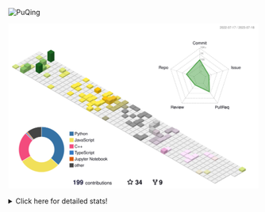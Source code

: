 ![PuQing](https://user-images.githubusercontent.com/27223114/171565019-9a56fae6-b08b-421f-99db-7e830da42371.png)

![](./profile-3d-contrib/profile-season-animate.svg)

<details>
<summary>Click here for detailed stats!</summary>

<!--START_SECTION:waka-->
![Lines of code](https://img.shields.io/badge/From%20Hello%20World%20I%27ve%20Written-705.0%20thousand%20lines%20of%20code-blue)

**🐱 My GitHub Data** 

> 📦 249.5 kB Used in GitHub's Storage 
 > 
> 🏆 83 Contributions in the Year 2023
 > 
> 🚫 Not Opted to Hire
 > 
> 📜 28 Public Repositories 
 > 
> 🔑 27 Private Repositories 
 > 
**I'm an Early 🐤** 

```text
🌞 Morning                289 commits         █████░░░░░░░░░░░░░░░░░░░░   19.36 % 
🌆 Daytime                773 commits         █████████████░░░░░░░░░░░░   51.77 % 
🌃 Evening                177 commits         ███░░░░░░░░░░░░░░░░░░░░░░   11.86 % 
🌙 Night                  254 commits         ████░░░░░░░░░░░░░░░░░░░░░   17.01 % 
```


📊 **This Week I Spent My Time On** 

```text
💬 Programming Languages: 
Markdown                 7 hrs 26 mins       ███████████████████░░░░░░   76.16 % 
Jupyter Notebook         1 hr 6 mins         ███░░░░░░░░░░░░░░░░░░░░░░   11.35 % 
TypeScript               25 mins             █░░░░░░░░░░░░░░░░░░░░░░░░   04.40 % 
JavaScript               24 mins             █░░░░░░░░░░░░░░░░░░░░░░░░   04.24 % 
JSON                     10 mins             ░░░░░░░░░░░░░░░░░░░░░░░░░   01.74 % 

🔥 Editors: 
Obsidian                 7 hrs 12 mins       ██████████████████░░░░░░░   73.72 % 
VS Code                  2 hrs 34 mins       ███████░░░░░░░░░░░░░░░░░░   26.28 % 

💻 Operating System: 
Windows                  9 hrs 46 mins       █████████████████████████   100.00 % 
```


<!--END_SECTION:waka-->
</details>
